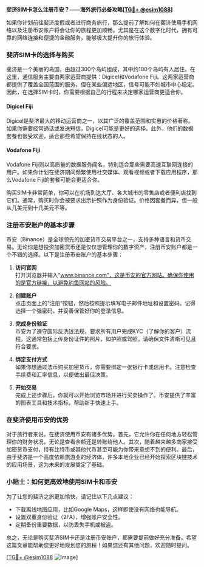 **斐济SIM卡怎么注册币安？——海外旅行必备攻略[[TG💪+ @esim1088](https://t.me/s/esim1088)]**

如果你计划前往斐济度假或者进行商务旅行，那么提前了解如何在斐济使用手机网络以及注册币安账户将会让你的旅程更加顺畅。尤其是在这个数字化时代，拥有可靠的网络连接和便捷的金融服务，能够极大提升你的旅行体验。

### 斐济SIM卡的选择与购买

斐济是一个美丽的岛国，由超过300个岛屿组成，其中约100个岛屿有人居住。在这里，通信服务主要由两家运营商提供：Digicel和Vodafone Fiji。这两家运营商都提供了覆盖全国范围的服务，但在某些偏远地区，信号可能不如城市中心稳定。因此，在选择SIM卡时，你需要根据自己的行程来决定哪家运营商更适合你。

#### Digicel Fiji
Digicel是斐济最大的移动运营商之一，以其广泛的覆盖范围和实惠的价格著称。如果你需要经常通话或发送短信，Digicel可能是更好的选择。此外，他们的数据套餐也很受欢迎，适合那些希望保持在线状态的人。

#### Vodafone Fiji
Vodafone Fiji则以高质量的数据服务闻名，特别适合那些需要高速互联网连接的用户。如果你计划在斐济期间频繁使用社交媒体、观看视频或者下载应用程序，那么Vodafone Fiji的套餐可能会更适合你。

购买SIM卡非常简单，你可以在机场到达大厅、各大城市的零售店或者便利店找到它们。通常，购买时你会被要求出示护照作为身份验证。价格因套餐而异，但一般从几美元到十几美元不等。

### 注册币安账户的基本步骤

币安（Binance）是全球领先的加密货币交易平台之一，支持多种语言和货币交易。无论你是想投资加密货币还是仅仅想管理你的数字资产，注册币安账户都是一个不错的选择。以下是注册币安账户的基本步骤：

1. **访问官网**  
   打开浏览器并输入“www.binance.com”，这是币安的官方网站。确保你使用的是官方链接，以避免钓鱼网站的风险。

2. **创建账户**  
   点击页面上的“注册”按钮，然后按照提示填写电子邮件地址和设置密码。记得选择一个强密码，并妥善保管好你的登录信息。

3. **完成身份验证**  
   币安为了遵守国际反洗钱法规，要求所有用户完成KYC（了解你的客户）流程。这通常包括上传身份证件的照片，如护照或驾照。请确保文件清晰可见且符合要求。

4. **绑定支付方式**  
   如果你想通过法币购买加密货币，你需要绑定一张银行卡或信用卡。注意检查手续费和汇率信息，以便做出最佳决策。

5. **开始交易**  
   完成上述步骤后，你就可以开始浏览市场并进行买卖操作了。币安提供了丰富的图表工具和技术指标，帮助新手快速上手。

### 在斐济使用币安的优势

对于旅行者来说，在斐济使用币安有诸多优势。首先，它允许你在任何地方轻松管理你的财务状况，无论是查看余额还是转账给他人。其次，随着越来越多商家接受加密货币支付，持有比特币或其他代币甚至可能为你带来意想不到的便利。最后，由于斐济是一个高度依赖旅游业的经济体，许多本地企业已经开始探索区块链技术的应用场景，这为未来的发展奠定了基础。

### 小贴士：如何更高效地使用SIM卡和币安

为了让您的斐济之旅更加愉快，请记住以下几点建议：
- 下载离线地图应用，比如Google Maps，这样即使没有网络也能导航。
- 设置双重身份验证（2FA），增强账户安全性。
- 定期备份重要数据，以防丢失手机或被盗。

总之，无论是购买斐济SIM卡还是注册币安账户，都需要提前做好充分准备。希望这篇文章能帮助您更好地规划您的旅程！如果您还有其他问题，欢迎随时提问。

[[TG💪+ @esim1088](https://t.me/s/esim1088) ![Image](https://i.postimg.cc/4NQfJmqS/Snipaste-2025-05-13-00-14-12.png)]